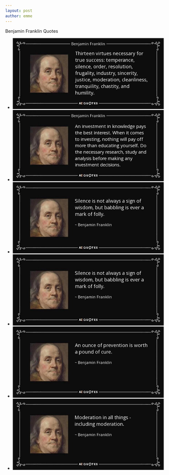 ```yaml
---
layout: post
author: emme
---
```

Benjamin Franklin Quotes

<p/>
<div class="slider">
	<ul class="slides">
		<li><img src="/assets/images/Franklin_1.jpg"/></li>
		<li><img src="/assets/images/Franklin_2.jpg"/></li>
		<li><img src="/assets/images/Franklin_3.jpg"/></li>
		<li><img src="/assets/images/Franklin_4.jpg"/></li>
		<li><img src="/assets/images/Franklin_5.jpg"/></li>
		<li><img src="/assets/images/Franklin_6.jpg"/></li>
	</ul>
</div>